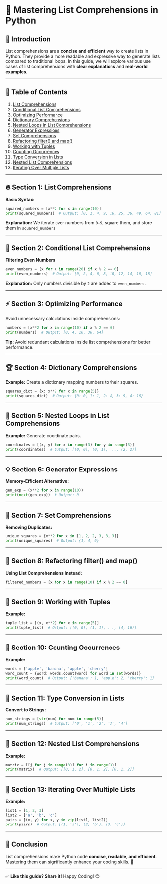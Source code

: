 # 🚀 Mastering List Comprehensions in Python

## 📌 Introduction
List comprehensions are a **concise and efficient** way to create lists in Python. They provide a more readable and expressive way to generate lists compared to traditional loops. In this guide, we will explore various use cases of list comprehensions with **clear explanations** and **real-world examples**.

---
## 📖 Table of Contents
1. [List Comprehensions](#section-1)
2. [Conditional List Comprehensions](#section-2)
3. [Optimizing Performance](#section-3)
4. [Dictionary Comprehensions](#section-4)
5. [Nested Loops in List Comprehensions](#section-5)
6. [Generator Expressions](#section-6)
7. [Set Comprehensions](#section-7)
8. [Refactoring filter() and map()](#section-8)
9. [Working with Tuples](#section-9)
10. [Counting Occurrences](#section-10)
11. [Type Conversion in Lists](#section-11)
12. [Nested List Comprehensions](#section-12)
13. [Iterating Over Multiple Lists](#section-13)

---
## 🔥 Section 1: List Comprehensions <a id="section-1"></a>

**Basic Syntax:**
```python
squared_numbers = [x**2 for x in range(10)]
print(squared_numbers)  # Output: [0, 1, 4, 9, 16, 25, 36, 49, 64, 81]
```
**Explanation:** We iterate over numbers from `0-9`, square them, and store them in `squared_numbers`.

---
## 🎯 Section 2: Conditional List Comprehensions <a id="section-2"></a>

**Filtering Even Numbers:**
```python
even_numbers = [x for x in range(20) if x % 2 == 0]
print(even_numbers)  # Output: [0, 2, 4, 6, 8, 10, 12, 14, 16, 18]
```
**Explanation:** Only numbers divisible by `2` are added to `even_numbers`.

---
## ⚡ Section 3: Optimizing Performance <a id="section-3"></a>

Avoid unnecessary calculations inside comprehensions:
```python
numbers = [x**2 for x in range(10) if x % 2 == 0]
print(numbers)  # Output: [0, 4, 16, 36, 64]
```
**Tip:** Avoid redundant calculations inside list comprehensions for better performance.

---
## 🏆 Section 4: Dictionary Comprehensions <a id="section-4"></a>

**Example:** Create a dictionary mapping numbers to their squares.
```python
squares_dict = {x: x**2 for x in range(5)}
print(squares_dict)  # Output: {0: 0, 1: 1, 2: 4, 3: 9, 4: 16}
```
---
## 🔄 Section 5: Nested Loops in List Comprehensions <a id="section-5"></a>

**Example:** Generate coordinate pairs.
```python
coordinates = [(x, y) for x in range(3) for y in range(3)]
print(coordinates)  # Output: [(0, 0), (0, 1), ..., (2, 2)]
```
---
## 💡 Section 6: Generator Expressions <a id="section-6"></a>

**Memory-Efficient Alternative:**
```python
gen_exp = (x**2 for x in range(10))
print(next(gen_exp))  # Output: 0
```

---
## 🎯 Section 7: Set Comprehensions <a id="section-7"></a>

**Removing Duplicates:**
```python
unique_squares = {x**2 for x in [1, 2, 2, 3, 3, 3]}
print(unique_squares)  # Output: {1, 4, 9}
```
---
## 🔄 Section 8: Refactoring filter() and map() <a id="section-8"></a>

**Using List Comprehensions Instead:**
```python
filtered_numbers = [x for x in range(10) if x % 2 == 0]
```
---
## 📌 Section 9: Working with Tuples <a id="section-9"></a>

**Example:**
```python
tuple_list = [(x, x**2) for x in range(5)]
print(tuple_list)  # Output: [(0, 0), (1, 1), ..., (4, 16)]
```
---
## 🔢 Section 10: Counting Occurrences <a id="section-10"></a>

**Example:**
```python
words = ['apple', 'banana', 'apple', 'cherry']
word_count = {word: words.count(word) for word in set(words)}
print(word_count)  # Output: {'banana': 1, 'apple': 2, 'cherry': 1}
```
---
## 🔄 Section 11: Type Conversion in Lists <a id="section-11"></a>

**Convert to Strings:**
```python
num_strings = [str(num) for num in range(5)]
print(num_strings)  # Output: ['0', '1', '2', '3', '4']
```
---
## 📌 Section 12: Nested List Comprehensions <a id="section-12"></a>

**Example:**
```python
matrix = [[j for j in range(3)] for i in range(3)]
print(matrix)  # Output: [[0, 1, 2], [0, 1, 2], [0, 1, 2]]
```
---
## 🔄 Section 13: Iterating Over Multiple Lists <a id="section-13"></a>

**Example:**
```python
list1 = [1, 2, 3]
list2 = ['a', 'b', 'c']
pairs = [(x, y) for x, y in zip(list1, list2)]
print(pairs)  # Output: [(1, 'a'), (2, 'b'), (3, 'c')]
```
---
## 🎯 Conclusion
List comprehensions make Python code **concise, readable, and efficient**. Mastering them can significantly enhance your coding skills. 🚀

---
✅ **Like this guide? Share it!** Happy Coding! 😊

